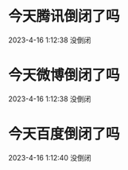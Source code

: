 # 今天腾讯倒闭了吗

2023-4-16 1:12:38 没倒闭

# 今天微博倒闭了吗

2023-4-16 1:12:38 没倒闭

# 今天百度倒闭了吗

2023-4-16 1:12:40 没倒闭

